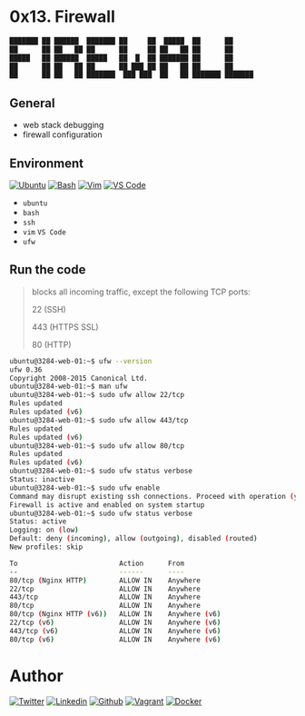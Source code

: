 # 0x13. Firewall

```bash
███████ ██ ██████  ███████ ██     ██  █████  ██      ██ 
██      ██ ██   ██ ██      ██     ██ ██   ██ ██      ██ 
█████   ██ ██████  █████   ██  █  ██ ███████ ██      ██ 
██      ██ ██   ██ ██      ██ ███ ██ ██   ██ ██      ██ 
██      ██ ██   ██ ███████  ███ ███  ██   ██ ███████ ███████ 
```

## General

* web stack debugging
* firewall configuration

## Environment

<!-- ubuntu -->
[![Ubuntu](https://img.shields.io/static/v1?label=&message=Ubuntu&color=E95420&logo=Ubuntu&logoColor=E95420&labelColor=2F333A)](https://ubuntu.com/) <!-- bash -->
[![Bash](https://img.shields.io/static/v1?label=&message=GNU%20Bash&color=4EAA25&logo=GNU%20Bash&logoColor=4EAA25&labelColor=2F333A)](https://www.gnu.org/software/bash/) <!-- vim -->
[![Vim](https://img.shields.io/static/v1?label=&message=Vim&color=019733&logo=Vim&logoColor=019733&labelColor=2F333A)](https://www.vim.org/) <!-- vs code -->
[![VS Code](https://img.shields.io/static/v1?label=&message=Visual%20Studio%20Code&color=5C2D91&logo=Visual%20Studio%20Code&logoColor=5C2D91&labelColor=2F333A)](https://code.visualstudio.com/)

* ``ubuntu``
* ``bash``
* ``ssh``
* ``vim`` ``VS Code``
* ``ufw``

## Run the code

> blocks all incoming traffic, except the following TCP ports:
>
> 22 (SSH)
>
> 443 (HTTPS SSL)
>
> 80 (HTTP)
>

```bash
ubuntu@3284-web-01:~$ ufw --version
ufw 0.36
Copyright 2008-2015 Canonical Ltd.
ubuntu@3284-web-01:~$ man ufw
ubuntu@3284-web-01:~$ sudo ufw allow 22/tcp
Rules updated
Rules updated (v6)
ubuntu@3284-web-01:~$ sudo ufw allow 443/tcp
Rules updated
Rules updated (v6)
ubuntu@3284-web-01:~$ sudo ufw allow 80/tcp
Rules updated
Rules updated (v6)
ubuntu@3284-web-01:~$ sudo ufw status verbose
Status: inactive
ubuntu@3284-web-01:~$ sudo ufw enable
Command may disrupt existing ssh connections. Proceed with operation (y|n)? y
Firewall is active and enabled on system startup
ubuntu@3284-web-01:~$ sudo ufw status verbose
Status: active
Logging: on (low)
Default: deny (incoming), allow (outgoing), disabled (routed)
New profiles: skip

To                         Action      From
--                         ------      ----
80/tcp (Nginx HTTP)        ALLOW IN    Anywhere
22/tcp                     ALLOW IN    Anywhere
443/tcp                    ALLOW IN    Anywhere
80/tcp                     ALLOW IN    Anywhere
80/tcp (Nginx HTTP (v6))   ALLOW IN    Anywhere (v6)
22/tcp (v6)                ALLOW IN    Anywhere (v6)
443/tcp (v6)               ALLOW IN    Anywhere (v6)
80/tcp (v6)                ALLOW IN    Anywhere (v6)
```

# Author

<!-- twitter -->
[![Twitter](https://img.shields.io/twitter/follow/ralex_uy?style=social)](https://twitter.com/ralex_uy) <!-- linkedin --> [![Linkedin](https://img.shields.io/badge/LinkedIn-+21K-blue?style=social&logo=linkedin)](https://www.linkedin.com/in/ronald-rivero/) <!-- github --> [![Github](https://img.shields.io/github/followers/ralexrivero?style=social)](https://github.com/ralexrivero/) <!-- vagrant --> [![Vagrant](https://img.shields.io/static/v1?label=&message=Vagrant%20Profile&color=1868F2&logo=vagrant&labelColor=2F333A)](https://app.vagrantup.com/ralexrivero) <!-- docker --> [![Docker](https://img.shields.io/static/v1?label=&message=Docker%20Profile&color=2496ED&logo=Docker&labelColor=2F333A)](https://hub.docker.com/u/ralexrivero)
